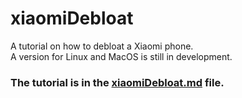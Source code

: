 # xiaomiDebloat
A tutorial on how to debloat a Xiaomi phone.  
A version for Linux and MacOS is still in development.

### The tutorial is in the [xiaomiDebloat.md](https://github.com/mnjx/xiaomiDebloat/blob/main/xiaomiDebloat.md) file.
